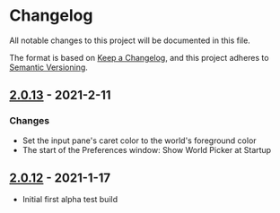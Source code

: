 # Changelog

All notable changes to this project will be documented in this file.

The format is based on [Keep a Changelog](https://keepachangelog.com/en/1.0.0/),
and this project adheres to [Semantic Versioning](https://semver.org/spec/v2.0.0.html).


## [2.0.13] - 2021-2-11

### Changes

- Set the input pane's caret color to the world's foreground color
- The start of the Preferences window: Show World Picker at Startup

## [2.0.12] - 2021-1-17

- Initial first alpha test build

[2.0.13]: https://github.com/jkoutavas/Savitar2/releases/tag/v2.0.13
[2.0.12]: https://github.com/jkoutavas/Savitar2/releases/tag/v2.0.12
